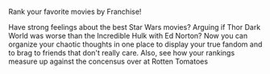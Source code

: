 Rank your favorite movies by Franchise!

Have strong feelings about the best Star Wars movies? Arguing if Thor Dark World was worse than the Incredible Hulk with Ed Norton? Now you can organize your chaotic thoughts in one place to display your true fandom and to brag to friends that don't really care. Also, see how your rankings measure up against the concensus over at Rotten Tomatoes
